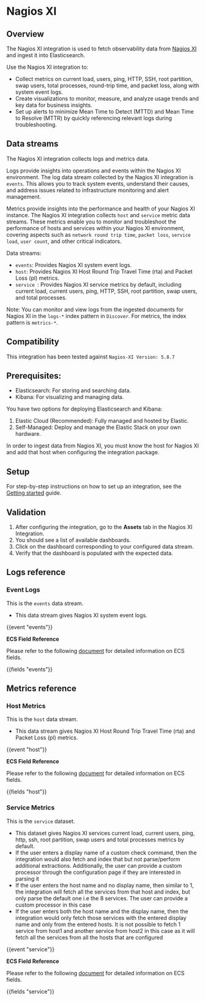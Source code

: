 # Nagios XI

## Overview

The Nagios XI integration is used to fetch observability data from [Nagios XI](https://www.nagios.org/documentation/) and ingest it into Elasticsearch.

Use the Nagios XI integration to:

- Collect metrics on current load, users, ping, HTTP, SSH, root partition, swap users, total processes, round-trip time, and packet loss, along with system event logs.
- Create visualizations to monitor, measure, and analyze usage trends and key data for business insights.
- Set up alerts to minimize Mean Time to Detect (MTTD) and Mean Time to Resolve (MTTR) by quickly referencing relevant logs during troubleshooting.

## Data streams

The Nagios XI integration collects logs and metrics data.

Logs provide insights into operations and events within the Nagios XI environment. The log data stream collected by the Nagios XI integration is `events`. This allows you to track system events, understand their causes, and address issues related to infrastructure monitoring and alert management.

Metrics provide insights into the performance and health of your Nagios XI instance. The Nagios XI integration collects `host` and `service` metric data streams. These metrics enable you to monitor and troubleshoot the performance of hosts and services within your Nagios XI environment, covering aspects such as `network round trip time`, `packet loss`, `service load`, `user count`, and other critical indicators.

Data streams:
- `events`: Provides Nagios XI system event logs.
- `host`: Provides Nagios XI Host Round Trip Travel Time (rta) and Packet Loss (pl) metrics.
- `service `: Provides Nagios XI service metrics by default, including current load, current users, ping, HTTP, SSH, root partition, swap users, and total processes.

Note:
You can monitor and view logs from the ingested documents for Nagios XI in the `logs-*` index pattern in `Discover`. For metrics, the index pattern is `metrics-*`.

## Compatibility

This integration has been tested against `Nagios-XI Version: 5.8.7`

## Prerequisites:
- Elasticsearch: For storing and searching data.
- Kibana: For visualizing and managing data.

You have two options for deploying Elasticsearch and Kibana:
1. Elastic Cloud (Recommended): Fully managed and hosted by Elastic.
2. Self-Managed: Deploy and manage the Elastic Stack on your own hardware.

In order to ingest data from Nagios XI, you must know the host for Nagios XI and add that host when configuring the integration package.

## Setup

For step-by-step instructions on how to set up an integration, see the [Getting started](https://www.elastic.co/guide/en/starting-with-the-elasticsearch-platform-and-its-solutions/current/getting-started-observability.html) guide.

## Validation

1. After configuring the integration, go to the **Assets** tab in the Nagios XI Integration.
2. You should see a list of available dashboards.
3. Click on the dashboard corresponding to your configured data stream.
4. Verify that the dashboard is populated with the expected data.

## Logs reference

### Event Logs 

This is the `events` data stream.

- This data stream gives Nagios XI system event logs.

{{event "events"}}

**ECS Field Reference**

Please refer to the following [document](https://www.elastic.co/guide/en/ecs/current/ecs-field-reference.html) for detailed information on ECS fields.

{{fields "events"}}

## Metrics reference

### Host Metrics

This is the `host` data stream.

- This data stream gives Nagios XI Host Round Trip Travel Time (rta) and Packet Loss (pl) metrics.

{{event "host"}}

**ECS Field Reference**

Please refer to the following [document](https://www.elastic.co/guide/en/ecs/current/ecs-field-reference.html) for detailed information on ECS fields.

{{fields "host"}}

### Service Metrics

This is the `service` dataset.

- This dataset gives Nagios XI services current load, current users, ping, http, ssh, root partition, swap users and total processes metrics by default.
- If the user enters a display name of a custom check command, then the integration would also fetch and index that but not parse/perform additional extractions. Additionally, the user can provide a custom processor through the configuration page if they are interested in parsing it
- If the user enters the host name and no display name, then similar to 1, the integration will fetch all the services from that host and index, but only parse the default one i.e the 8 services. The user can provide a custom processor in this case
- If the user enters both the host name and the display name, then the integration would only fetch those services with the entered display name and only from the entered hosts. It is not possible to fetch 1 service from host1 and another service from host2 in this case as it will fetch all the services from all the hosts that are configured

{{event "service"}}

**ECS Field Reference**

Please refer to the following [document](https://www.elastic.co/guide/en/ecs/current/ecs-field-reference.html) for detailed information on ECS fields.

{{fields "service"}}
